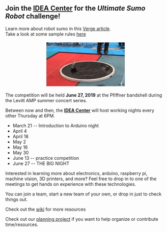 ## Join the [IDEA Center](https://www.createportagecounty.org/ideacenter) for the _Ultimate Sumo Robot_ challenge!

Learn more about robot sumo in this [Verge article](https://www.theverge.com/tldr/2017/6/21/15845032/robot-sumo-wrestling-fast-furious).
<br>Take a look at some sample rules [here](http://www.robotroom.com/SumoRules.html)

<p align="center">
<img width="50%" alt="Image of sumo bot ring" src="https://raw.githubusercontent.com/CenWIDev/sumobot-resources/master/img/verge_article.JPG">
</p>


The competition will be held **June 27, 2019** at the Pfiffner bandshell during the Levitt AMP summer concert series.

Between now and then, the **[IDEA Center](https://www.createportagecounty.org/ideacenter)** will host working nights every other Thursday at 6PM. 
* March 21 -- Introduction to Arduino night
* April 4
* April 18
* May 2
* May 16
* May 30
* June 13 -- practice competition
* June 27 -- THE BIG NIGHT

Interested in learning more about electronics, arduino, raspberry pi, machine vision, 3D printers, and more? Feel free to drop in to one of the meetings to get hands on experience with these technologies. 

You can join a team, start a new team of your own, or drop in just to check things out.

Check out the [wiki](https://github.com/CenWIDev/sumobot-resources/wiki) for more resources

Check out our [planning project](https://github.com/CenWIDev/sumobot-resources/projects/1) if you want to help organize or contribute time/resources.
